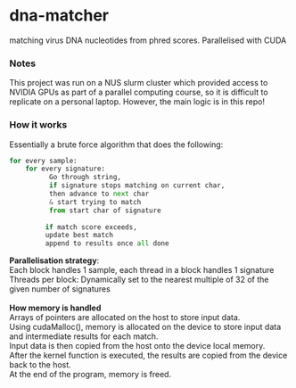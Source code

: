 # dna-matcher
matching virus DNA nucleotides from phred scores. Parallelised with CUDA

### Notes
This project was run on a NUS slurm cluster which provided access to NVIDIA GPUs as part of a parallel computing course, so it is difficult to replicate on a personal laptop. However, the main logic is in this repo!

### How it works
Essentially a brute force algorithm that does the following:

```python
for every sample: 
    for every signature:
          Go through string,
          if signature stops matching on current char, 
          then advance to next char
          & start trying to match 
          from start char of signature
         
         if match score exceeds, 
         update best match 
         append to results once all done
```

**Parallelisation strategy**:<br>
Each block handles 1 sample, each thread in a block handles 1 signature
Threads per block: Dynamically set to the nearest multiple of 32 of the given number of signatures<br>
<br>
**How memory is handled**<br>
Arrays of pointers are allocated on the host to store input data.<br>
Using cudaMalloc(), memory is allocated on the device to store input data and intermediate results for each match.<br>
Input data is then copied from the host onto the device local memory.<br>
After the kernel function is executed, the results are copied from the device back to the host.<br>
At the end of the program, memory is freed.
